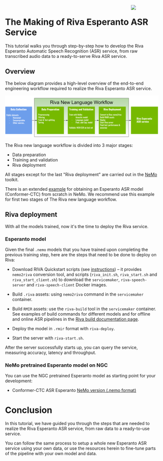 <img src="http://developer.download.nvidia.com/notebooks/dlsw-notebooks/riva_asr_new-language-adaptation-german-readme/nvidia_logo.png" style="width: 90px; float: right;">

# The Making of Riva Esperanto ASR Service

This tutorial walks you through step-by-step how to develop the Riva Esperanto Automatic Speech Recognition (ASR) service, from raw transcribed audio data to a ready-to-serve Riva ASR service.

## Overview

The below diagram provides a high-level overview of the end-to-end engineering workflow required to realize the Riva Esperanto ASR service.

![png](./Esperanto-workflow.png)

The Riva new language workflow is divided into 3 major stages:
- Data preparation
- Training and validation
- Riva deployment

All stages except for the last "Riva deployment" are carried out in the [NeMo](https://github.com/NVIDIA/NeMo) toolkit.

There is an extended [example](https://github.com/NVIDIA/NeMo/blob/main/docs/source/asr/examples/esperanto_asr/esperanto_asr.rst)
for obtaining an Esperanto ASR model (Conformer-CTC) from scratch in NeMo. We recommend use this example for first two stages of The Riva new language workflow.

## Riva deployment

With all the models trained, now it's the time to deploy the Riva service.

### Esperanto model

Given the final `.nemo` models that you have trained upon completing the previous training step, here are the steps that need to be done to deploy on Riva:

- Download RIVA Quickstart scripts (see [instructions](https://docs.nvidia.com/deeplearning/riva/user-guide/docs/quick-start-guide.html#local-deployment-using-quick-start-scripts)) – it provides `nemo2riva` conversion tool, and scripts (`riva_init.sh`, `riva_start.sh` and `riva_start_client.sh`) to download the `servicemaker`, `riva-speech-server` and `riva-speech-client` Docker images.

- Build `.riva` assets: using `nemo2riva` command in the `servicemaker` container.

- Build `RMIR` assets: use the `riva-build` tool in the `servicemaker` container. See examples of build commands for different models and for offline and online ASR pipelines in the [Riva build documentation page](https://docs.nvidia.com/deeplearning/riva/user-guide/docs/asr/asr-customizing.html).

- Deploy the model in `.rmir` format with `riva-deploy`.

- Start the server with `riva-start.sh`.

After the server successfully starts up, you can query the service, measuring accuracy, latency and throughput.


### NeMo pretrained Esperanto model on NGC

You can use the NGC pretrained Esperanto model as starting point for your development:

- Conformer-CTC ASR Esperanto [NeMo version (.nemo format)](https://catalog.ngc.nvidia.com/orgs/nvidia/teams/nemo/models/stt_eo_conformer_ctc_large)

# Conclusion

In this tutorial, we have guided you through the steps that are needed to realize the Riva Esperanto ASR service, from raw data to a ready-to-use service.

You can follow the same process to setup a whole new Esperanto ASR service using your own data, or use the resources herein to fine-tune parts of the pipeline with your own model and data.

